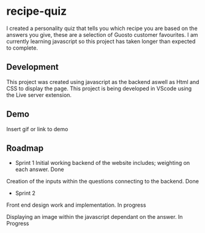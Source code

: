 # recipe-quiz

I created a personality quiz that tells you which recipe you are based on the answers you give, these are a selection of Guosto customer favourites. I am currently learning javascript so this project has taken longer than expected to complete.

## Development
This project was created using javascript as the backend aswell as Html and CSS to display the page. This project is being developed in VScode using the Live server extension.


## Demo

Insert gif or link to demo




## Roadmap

- Sprint 1
Initial working backend of the website includes; weighting on each answer. Done

Creation of the inputs within the questions connecting to the backend. Done

- Sprint 2

Front end design work and implementation. In progress

Displaying an image within the javascript dependant on the answer. In Progress













